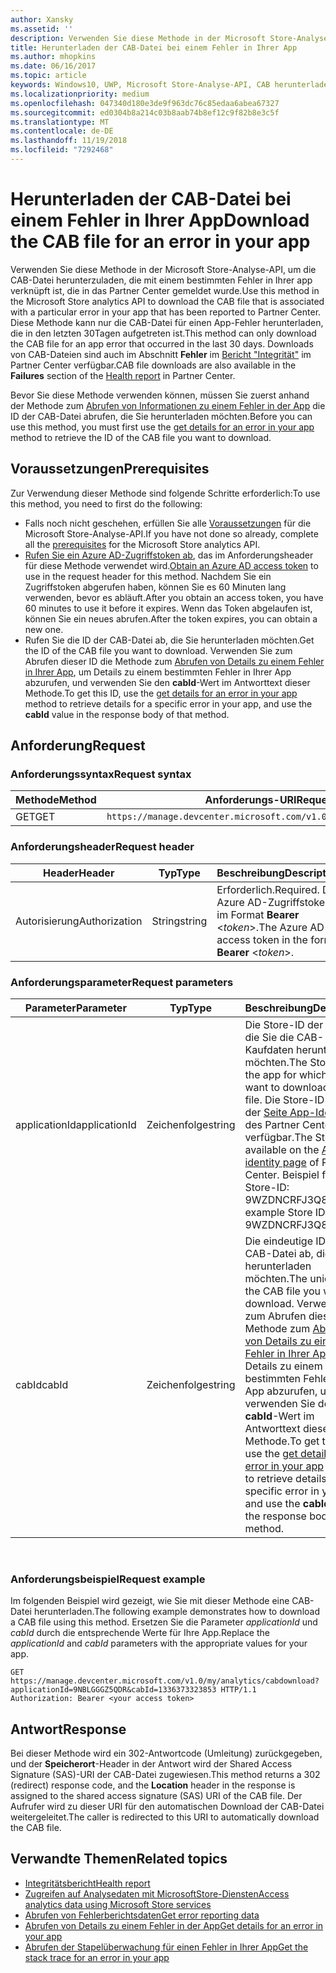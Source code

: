 ```yaml
---
author: Xansky
ms.assetid: ''
description: Verwenden Sie diese Methode in der Microsoft Store-Analyse-API, um die CAB-Datei für einen Fehler in der App herunterzuladen.
title: Herunterladen der CAB-Datei bei einem Fehler in Ihrer App
ms.author: mhopkins
ms.date: 06/16/2017
ms.topic: article
keywords: Windows10, UWP, Microsoft Store-Analyse-API, CAB herunterladen
ms.localizationpriority: medium
ms.openlocfilehash: 047340d180e3de9f963dc76c85edaa6abea67327
ms.sourcegitcommit: ed0304b8a214c03b8aab74b8ef12c9f82b8e3c5f
ms.translationtype: MT
ms.contentlocale: de-DE
ms.lasthandoff: 11/19/2018
ms.locfileid: "7292468"
---
```

# <a name="download-the-cab-file-for-an-error-in-your-app"></a><span data-ttu-id="f94d7-104">Herunterladen der CAB-Datei bei einem Fehler in Ihrer App</span><span class="sxs-lookup"><span data-stu-id="f94d7-104">Download the CAB file for an error in your app</span></span>

<span data-ttu-id="f94d7-105">Verwenden Sie diese Methode in der Microsoft Store-Analyse-API, um die CAB-Datei herunterzuladen, die mit einem bestimmten Fehler in Ihrer app verknüpft ist, die in das Partner Center gemeldet wurde.</span><span class="sxs-lookup"><span data-stu-id="f94d7-105">Use this method in the Microsoft Store analytics API to download the CAB file that is associated with a particular error in your app that has been reported to Partner Center.</span></span> <span data-ttu-id="f94d7-106">Diese Methode kann nur die CAB-Datei für einen App-Fehler herunterladen, die in den letzten 30Tagen aufgetreten ist.</span><span class="sxs-lookup"><span data-stu-id="f94d7-106">This method can only download the CAB file for an app error that occurred in the last 30 days.</span></span> <span data-ttu-id="f94d7-107">Downloads von CAB-Dateien sind auch im Abschnitt **Fehler** im [Bericht "Integrität"](../publish/health-report.md) im Partner Center verfügbar.</span><span class="sxs-lookup"><span data-stu-id="f94d7-107">CAB file downloads are also available in the **Failures** section of the [Health report](../publish/health-report.md) in Partner Center.</span></span>

<span data-ttu-id="f94d7-108">Bevor Sie diese Methode verwenden können, müssen Sie zuerst anhand der Methode zum [Abrufen von Informationen zu einem Fehler in der App](get-details-for-an-error-in-your-app.md) die ID der CAB-Datei abrufen, die Sie herunterladen möchten.</span><span class="sxs-lookup"><span data-stu-id="f94d7-108">Before you can use this method, you must first use the [get details for an error in your app](get-details-for-an-error-in-your-app.md) method to retrieve the ID of the CAB file you want to download.</span></span>

## <a name="prerequisites"></a><span data-ttu-id="f94d7-109">Voraussetzungen</span><span class="sxs-lookup"><span data-stu-id="f94d7-109">Prerequisites</span></span>


<span data-ttu-id="f94d7-110">Zur Verwendung dieser Methode sind folgende Schritte erforderlich:</span><span class="sxs-lookup"><span data-stu-id="f94d7-110">To use this method, you need to first do the following:</span></span>

* <span data-ttu-id="f94d7-111">Falls noch nicht geschehen, erfüllen Sie alle [Voraussetzungen](access-analytics-data-using-windows-store-services.md#prerequisites) für die Microsoft Store-Analyse-API.</span><span class="sxs-lookup"><span data-stu-id="f94d7-111">If you have not done so already, complete all the [prerequisites](access-analytics-data-using-windows-store-services.md#prerequisites) for the Microsoft Store analytics API.</span></span>
* <span data-ttu-id="f94d7-112">[Rufen Sie ein Azure AD-Zugriffstoken ab](access-analytics-data-using-windows-store-services.md#obtain-an-azure-ad-access-token), das im Anforderungsheader für diese Methode verwendet wird.</span><span class="sxs-lookup"><span data-stu-id="f94d7-112">[Obtain an Azure AD access token](access-analytics-data-using-windows-store-services.md#obtain-an-azure-ad-access-token) to use in the request header for this method.</span></span> <span data-ttu-id="f94d7-113">Nachdem Sie ein Zugriffstoken abgerufen haben, können Sie es 60 Minuten lang verwenden, bevor es abläuft.</span><span class="sxs-lookup"><span data-stu-id="f94d7-113">After you obtain an access token, you have 60 minutes to use it before it expires.</span></span> <span data-ttu-id="f94d7-114">Wenn das Token abgelaufen ist, können Sie ein neues abrufen.</span><span class="sxs-lookup"><span data-stu-id="f94d7-114">After the token expires, you can obtain a new one.</span></span>
* <span data-ttu-id="f94d7-115">Rufen Sie die ID der CAB-Datei ab, die Sie herunterladen möchten.</span><span class="sxs-lookup"><span data-stu-id="f94d7-115">Get the ID of the CAB file you want to download.</span></span> <span data-ttu-id="f94d7-116">Verwenden Sie zum Abrufen dieser ID die Methode zum [Abrufen von Details zu einem Fehler in Ihrer App](get-details-for-an-error-in-your-app.md), um Details zu einem bestimmten Fehler in Ihrer App abzurufen, und verwenden Sie den **cabId**-Wert im Antworttext dieser Methode.</span><span class="sxs-lookup"><span data-stu-id="f94d7-116">To get this ID, use the [get details for an error in your app](get-details-for-an-error-in-your-app.md) method to retrieve details for a specific error in your app, and use the **cabId** value in the response body of that method.</span></span>

## <a name="request"></a><span data-ttu-id="f94d7-117">Anforderung</span><span class="sxs-lookup"><span data-stu-id="f94d7-117">Request</span></span>


### <a name="request-syntax"></a><span data-ttu-id="f94d7-118">Anforderungssyntax</span><span class="sxs-lookup"><span data-stu-id="f94d7-118">Request syntax</span></span>

| <span data-ttu-id="f94d7-119">Methode</span><span class="sxs-lookup"><span data-stu-id="f94d7-119">Method</span></span> | <span data-ttu-id="f94d7-120">Anforderungs-URI</span><span class="sxs-lookup"><span data-stu-id="f94d7-120">Request URI</span></span>                                                          |
|--------|----------------------------------------------------------------------|
| <span data-ttu-id="f94d7-121">GET</span><span class="sxs-lookup"><span data-stu-id="f94d7-121">GET</span></span>    | ```https://manage.devcenter.microsoft.com/v1.0/my/analytics/cabdownload``` |


### <a name="request-header"></a><span data-ttu-id="f94d7-122">Anforderungsheader</span><span class="sxs-lookup"><span data-stu-id="f94d7-122">Request header</span></span>

| <span data-ttu-id="f94d7-123">Header</span><span class="sxs-lookup"><span data-stu-id="f94d7-123">Header</span></span>        | <span data-ttu-id="f94d7-124">Typ</span><span class="sxs-lookup"><span data-stu-id="f94d7-124">Type</span></span>   | <span data-ttu-id="f94d7-125">Beschreibung</span><span class="sxs-lookup"><span data-stu-id="f94d7-125">Description</span></span>                                                                 |
|---------------|--------|-----------------------------------------------------------------------------|
| <span data-ttu-id="f94d7-126">Autorisierung</span><span class="sxs-lookup"><span data-stu-id="f94d7-126">Authorization</span></span> | <span data-ttu-id="f94d7-127">String</span><span class="sxs-lookup"><span data-stu-id="f94d7-127">string</span></span> | <span data-ttu-id="f94d7-128">Erforderlich.</span><span class="sxs-lookup"><span data-stu-id="f94d7-128">Required.</span></span> <span data-ttu-id="f94d7-129">Das Azure AD-Zugriffstoken im Format **Bearer** &lt;*token*&gt;.</span><span class="sxs-lookup"><span data-stu-id="f94d7-129">The Azure AD access token in the form **Bearer** &lt;*token*&gt;.</span></span> |


### <a name="request-parameters"></a><span data-ttu-id="f94d7-130">Anforderungsparameter</span><span class="sxs-lookup"><span data-stu-id="f94d7-130">Request parameters</span></span>

| <span data-ttu-id="f94d7-131">Parameter</span><span class="sxs-lookup"><span data-stu-id="f94d7-131">Parameter</span></span>        | <span data-ttu-id="f94d7-132">Typ</span><span class="sxs-lookup"><span data-stu-id="f94d7-132">Type</span></span>   |  <span data-ttu-id="f94d7-133">Beschreibung</span><span class="sxs-lookup"><span data-stu-id="f94d7-133">Description</span></span>      |  <span data-ttu-id="f94d7-134">Erforderlich</span><span class="sxs-lookup"><span data-stu-id="f94d7-134">Required</span></span>  |
|---------------|--------|---------------|------|
| <span data-ttu-id="f94d7-135">applicationId</span><span class="sxs-lookup"><span data-stu-id="f94d7-135">applicationId</span></span> | <span data-ttu-id="f94d7-136">Zeichenfolge</span><span class="sxs-lookup"><span data-stu-id="f94d7-136">string</span></span> | <span data-ttu-id="f94d7-137">Die Store-ID der App, für die Sie die CAB-Kaufdaten herunterladen möchten.</span><span class="sxs-lookup"><span data-stu-id="f94d7-137">The Store ID of the app for which you want to download a CAB file.</span></span> <span data-ttu-id="f94d7-138">Die Store-ID ist auf der [Seite App-Identität](../publish/view-app-identity-details.md) des Partner Center verfügbar.</span><span class="sxs-lookup"><span data-stu-id="f94d7-138">The Store ID is available on the [App identity page](../publish/view-app-identity-details.md) of Partner Center.</span></span> <span data-ttu-id="f94d7-139">Beispiel für eine Store-ID: 9WZDNCRFJ3Q8.</span><span class="sxs-lookup"><span data-stu-id="f94d7-139">An example Store ID is 9WZDNCRFJ3Q8.</span></span> |  <span data-ttu-id="f94d7-140">Ja</span><span class="sxs-lookup"><span data-stu-id="f94d7-140">Yes</span></span>  |
| <span data-ttu-id="f94d7-141">cabId</span><span class="sxs-lookup"><span data-stu-id="f94d7-141">cabId</span></span> | <span data-ttu-id="f94d7-142">Zeichenfolge</span><span class="sxs-lookup"><span data-stu-id="f94d7-142">string</span></span> | <span data-ttu-id="f94d7-143">Die eindeutige ID der CAB-Datei ab, die Sie herunterladen möchten.</span><span class="sxs-lookup"><span data-stu-id="f94d7-143">The unique ID of the CAB file you want to download.</span></span> <span data-ttu-id="f94d7-144">Verwenden Sie zum Abrufen dieser ID die Methode zum [Abrufen von Details zu einem Fehler in Ihrer App](get-details-for-an-error-in-your-app.md), um Details zu einem bestimmten Fehler in Ihrer App abzurufen, und verwenden Sie den **cabId**-Wert im Antworttext dieser Methode.</span><span class="sxs-lookup"><span data-stu-id="f94d7-144">To get this ID, use the [get details for an error in your app](get-details-for-an-error-in-your-app.md) method to retrieve details for a specific error in your app, and use the **cabId** value in the response body of that method.</span></span> |  <span data-ttu-id="f94d7-145">Ja</span><span class="sxs-lookup"><span data-stu-id="f94d7-145">Yes</span></span>  |

 
### <a name="request-example"></a><span data-ttu-id="f94d7-146">Anforderungsbeispiel</span><span class="sxs-lookup"><span data-stu-id="f94d7-146">Request example</span></span>

<span data-ttu-id="f94d7-147">Im folgenden Beispiel wird gezeigt, wie Sie mit dieser Methode eine CAB-Datei herunterladen.</span><span class="sxs-lookup"><span data-stu-id="f94d7-147">The following example demonstrates how to download a CAB file using this method.</span></span> <span data-ttu-id="f94d7-148">Ersetzen Sie die Parameter *applicationId* und *cabId* durch die entsprechende Werte für Ihre App.</span><span class="sxs-lookup"><span data-stu-id="f94d7-148">Replace the *applicationId* and *cabId* parameters with the appropriate values for your app.</span></span>

```syntax
GET https://manage.devcenter.microsoft.com/v1.0/my/analytics/cabdownload?applicationId=9NBLGGGZ5QDR&cabId=1336373323853 HTTP/1.1
Authorization: Bearer <your access token>
```

## <a name="response"></a><span data-ttu-id="f94d7-149">Antwort</span><span class="sxs-lookup"><span data-stu-id="f94d7-149">Response</span></span>

<span data-ttu-id="f94d7-150">Bei dieser Methode wird ein 302-Antwortcode (Umleitung) zurückgegeben, und der **Speicherort**-Header in der Antwort wird der Shared Access Signature (SAS)-URI der CAB-Datei zugewiesen.</span><span class="sxs-lookup"><span data-stu-id="f94d7-150">This method returns a 302 (redirect) response code, and the **Location** header in the response is assigned to the shared access signature (SAS) URI of the CAB file.</span></span> <span data-ttu-id="f94d7-151">Der Aufrufer wird zu dieser URI für den automatischen Download der CAB-Datei weitergeleitet.</span><span class="sxs-lookup"><span data-stu-id="f94d7-151">The caller is redirected to this URI to automatically download the CAB file.</span></span>

## <a name="related-topics"></a><span data-ttu-id="f94d7-152">Verwandte Themen</span><span class="sxs-lookup"><span data-stu-id="f94d7-152">Related topics</span></span>

* [<span data-ttu-id="f94d7-153">Integritätsbericht</span><span class="sxs-lookup"><span data-stu-id="f94d7-153">Health report</span></span>](../publish/health-report.md)
* [<span data-ttu-id="f94d7-154">Zugreifen auf Analysedaten mit MicrosoftStore-Diensten</span><span class="sxs-lookup"><span data-stu-id="f94d7-154">Access analytics data using Microsoft Store services</span></span>](access-analytics-data-using-windows-store-services.md)
* [<span data-ttu-id="f94d7-155">Abrufen von Fehlerberichtsdaten</span><span class="sxs-lookup"><span data-stu-id="f94d7-155">Get error reporting data</span></span>](get-error-reporting-data.md)
* [<span data-ttu-id="f94d7-156">Abrufen von Details zu einem Fehler in der App</span><span class="sxs-lookup"><span data-stu-id="f94d7-156">Get details for an error in your app</span></span>](get-details-for-an-error-in-your-app.md)
* [<span data-ttu-id="f94d7-157">Abrufen der Stapelüberwachung für einen Fehler in Ihrer App</span><span class="sxs-lookup"><span data-stu-id="f94d7-157">Get the stack trace for an error in your app</span></span>](get-the-stack-trace-for-an-error-in-your-app.md)

